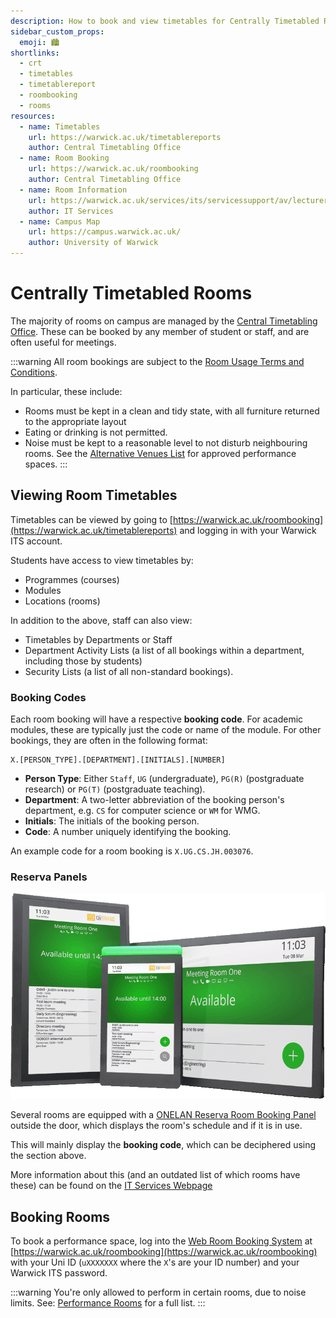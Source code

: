 ```yaml
---
description: How to book and view timetables for Centrally Timetabled Rooms 
sidebar_custom_props:
  emoji: 🏙️
shortlinks:
  - crt
  - timetables
  - timetablereport
  - roombooking
  - rooms
resources:
  - name: Timetables
    url: https://warwick.ac.uk/timetablereports
    author: Central Timetabling Office
  - name: Room Booking
    url: https://warwick.ac.uk/roombooking
    author: Central Timetabling Office
  - name: Room Information
    url: https://warwick.ac.uk/services/its/servicessupport/av/lecturerooms/roominformation/
    author: IT Services
  - name: Campus Map
    url: https://campus.warwick.ac.uk/
    author: University of Warwick
---
```

# Centrally Timetabled Rooms

The majority of rooms on campus are managed by the
[Central Timetabling Office](https://warwick.ac.uk/services/academicoffice/centraltimetabling/). These can be booked by
any member of student or staff, and are often useful for meetings.

:::warning
All room bookings are subject to the
[Room Usage Terms and Conditions](https://warwick.ac.uk/services/academicoffice/centraltimetabling/webroombooking/roombookings/termsandconditions).

In particular, these include:
* Rooms must be kept in a clean and tidy state, with all furniture returned to the appropriate layout
* Eating or drinking is not permitted.
* Noise must be kept to a reasonable level to not disturb neighbouring rooms. See the
  [Alternative Venues List](https://warwick.ac.uk/services/academicoffice/centraltimetabling/roominformation/alternativevenues)
  for approved performance spaces.
:::

## Viewing Room Timetables

Timetables can be viewed by going to [https://warwick.ac.uk/roombooking](https://warwick.ac.uk/timetablereports) and
logging in with your Warwick ITS account.

Students have access to view timetables by:
* Programmes (courses)
* Modules
* Locations (rooms)

In addition to the above, staff can also view:
* Timetables by Departments or Staff
* Department Activity Lists (a list of all bookings within a department, including those by students)
* Security Lists (a list of all non-standard bookings).

### Booking Codes

Each room booking will have a respective **booking code**. For academic modules, these are typically just the code or name of
the module. For other bookings, they are often in the following format:

```
X.[PERSON_TYPE].[DEPARTMENT].[INITIALS].[NUMBER]
```

* **Person Type**: Either `Staff`, `UG` (undergraduate), `PG(R)` (postgraduate research) or `PG(T)` (postgraduate teaching).
* **Department**: A two-letter abbreviation of the booking person's department, e.g. `CS` for computer science or `WM` for WMG.
* **Initials**: The initials of the booking person.
* **Code**: A number uniquely identifying the booking.

An example code for a room booking is `X.UG.CS.JH.003076`.

### Reserva Panels
![Reserva Panels](./reserva-panels.png)

Several rooms are equipped with a [ONELAN Reserva Room Booking Panel](https://warwick.ac.uk/services/its/servicessupport/av/lecturerooms/roominformation/roombookingpanels)
outside the door, which displays the room's schedule and if it is in use.

This will mainly display the **booking code**, which can be deciphered using the section above.

More information about this (and an outdated list of which rooms have these) can be found on the
[IT Services Webpage](https://warwick.ac.uk/services/its/servicessupport/av/lecturerooms/roominformation/roombookingpanels)

## Booking Rooms

To book a performance space, log into the [Web Room Booking System](https://warwick.ac.uk/roombooking) at
[https://warwick.ac.uk/roombooking](https://warwick.ac.uk/roombooking)
with your Uni ID (`uXXXXXXX` where the `X`'s are your ID number) and your Warwick ITS password.

:::warning
You're only allowed to perform in certain rooms, due to noise limits. See: [Performance Rooms](https://warwick.ac.uk/services/sg/spa/centraltimetabling/roominformation/alternativevenues) for a full list.
:::
